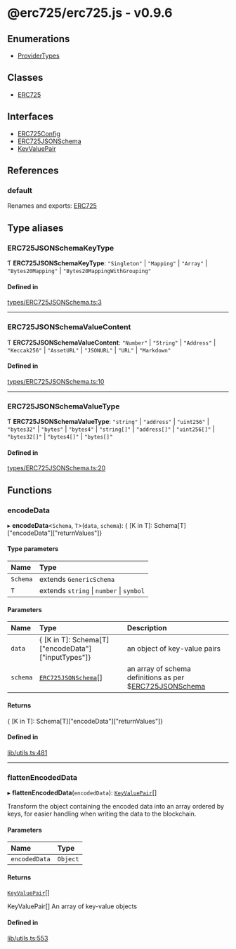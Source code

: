 # @erc725/erc725.js - v0.9.6

## Enumerations

- [ProviderTypes](enums/ProviderTypes.md)

## Classes

- [ERC725](classes/ERC725.md)

## Interfaces

- [ERC725Config](interfaces/ERC725Config.md)
- [ERC725JSONSchema](interfaces/ERC725JSONSchema.md)
- [KeyValuePair](interfaces/KeyValuePair.md)

## References

### default

Renames and exports: [ERC725](classes/ERC725.md)

## Type aliases

### ERC725JSONSchemaKeyType

Ƭ **ERC725JSONSchemaKeyType**: ``"Singleton"`` \| ``"Mapping"`` \| ``"Array"`` \| ``"Bytes20Mapping"`` \| ``"Bytes20MappingWithGrouping"``

#### Defined in

[types/ERC725JSONSchema.ts:3](https://github.com/Hugoo/erc725.js/blob/3d9dd62/src/types/ERC725JSONSchema.ts#L3)

___

### ERC725JSONSchemaValueContent

Ƭ **ERC725JSONSchemaValueContent**: ``"Number"`` \| ``"String"`` \| ``"Address"`` \| ``"Keccak256"`` \| ``"AssetURL"`` \| ``"JSONURL"`` \| ``"URL"`` \| ``"Markdown"``

#### Defined in

[types/ERC725JSONSchema.ts:10](https://github.com/Hugoo/erc725.js/blob/3d9dd62/src/types/ERC725JSONSchema.ts#L10)

___

### ERC725JSONSchemaValueType

Ƭ **ERC725JSONSchemaValueType**: ``"string"`` \| ``"address"`` \| ``"uint256"`` \| ``"bytes32"`` \| ``"bytes"`` \| ``"bytes4"`` \| ``"string[]"`` \| ``"address[]"`` \| ``"uint256[]"`` \| ``"bytes32[]"`` \| ``"bytes4[]"`` \| ``"bytes[]"``

#### Defined in

[types/ERC725JSONSchema.ts:20](https://github.com/Hugoo/erc725.js/blob/3d9dd62/src/types/ERC725JSONSchema.ts#L20)

## Functions

### encodeData

▸ **encodeData**<`Schema`, `T`\>(`data`, `schema`): { [K in T]: Schema[T]["encodeData"]["returnValues"]}

#### Type parameters

| Name | Type |
| :------ | :------ |
| `Schema` | extends `GenericSchema` |
| `T` | extends `string` \| `number` \| `symbol` |

#### Parameters

| Name | Type | Description |
| :------ | :------ | :------ |
| `data` | { [K in T]: Schema[T]["encodeData"]["inputTypes"]} | an object of key-value pairs |
| `schema` | [`ERC725JSONSchema`](interfaces/ERC725JSONSchema.md)[] | an array of schema definitions as per $[ERC725JSONSchema](interfaces/ERC725JSONSchema.md) |

#### Returns

{ [K in T]: Schema[T]["encodeData"]["returnValues"]}

#### Defined in

[lib/utils.ts:481](https://github.com/Hugoo/erc725.js/blob/3d9dd62/src/lib/utils.ts#L481)

___

### flattenEncodedData

▸ **flattenEncodedData**(`encodedData`): [`KeyValuePair`](interfaces/KeyValuePair.md)[]

Transform the object containing the encoded data into an array ordered by keys,
for easier handling when writing the data to the blockchain.

#### Parameters

| Name | Type |
| :------ | :------ |
| `encodedData` | `Object` |

#### Returns

[`KeyValuePair`](interfaces/KeyValuePair.md)[]

KeyValuePair[] An array of key-value objects

#### Defined in

[lib/utils.ts:553](https://github.com/Hugoo/erc725.js/blob/3d9dd62/src/lib/utils.ts#L553)
